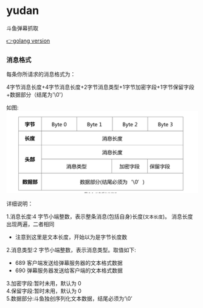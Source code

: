 # yudan
斗鱼弹幕抓取

[👉golang version](https://github.com/AlexJialene/go-yudan)

### 消息格式
每条你所请求的消息格式为：<br>

4字节消息长度+4字节消息长度+2字节消息类型+1字节加密字段+1字节保留字段+数据部分（结尾为'\0'）<br>

如图:
![](https://github.com/AlexJialene/yudan/blob/master/protocol.png)

详细说明：<br>

1.消息长度:4 字节小端整数，表示整条消息(包括自身)长度(`文本长度`)。 消息长度出现两遍，二者相同 <br>
* 注意到这里是文本长度，开始以为是字节长度数

2.消息类型:2 字节小端整数，表示消息类型。取值如下:
* 689 客户端发送给弹幕服务器的文本格式数据
* 690 弹幕服务器发送给客户端的文本格式数据

3.加密字段:暂时未用，默认为 0 <br>
4.保留字段:暂时未用，默认为 0 <br>
5.数据部分:斗鱼独创序列化文本数据，结尾必须为‘\0’ <br>
